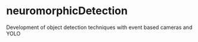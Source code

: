 # neuromorphicDetection
Development of object detection techniques with event based cameras and YOLO
